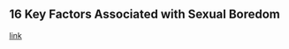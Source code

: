## 16 Key Factors Associated with Sexual Boredom

[link](https://www.psychologytoday.com/intl/blog/experimentations/202102/16-key-factors-associated-sexual-boredom)
